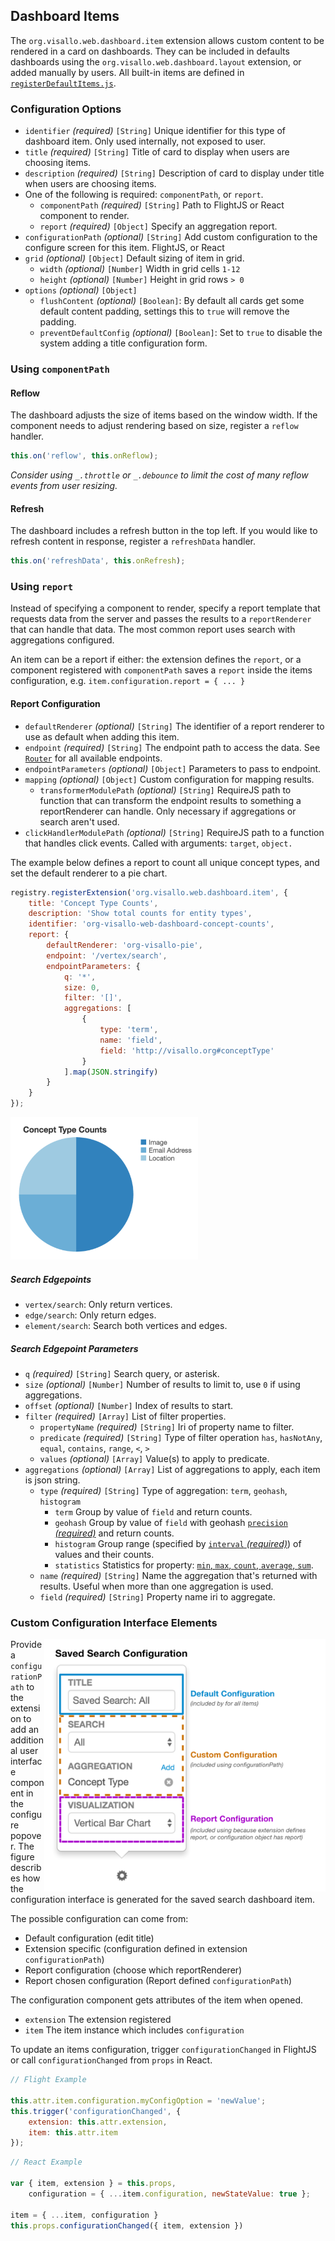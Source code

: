 ## Dashboard Items

The `org.visallo.web.dashboard.item` extension allows custom content to be rendered in a card on dashboards. They can be included in defaults dashboards using the `org.visallo.web.dashboard.layout` extension, or added manually by users. All built-in items are defined in [`registerDefaultItems.js`](https://github.com/v5analytics/visallo/blob/master/web/war/src/main/webapp/js/dashboard/registerDefaultItems.js).

### Configuration Options

* `identifier` _(required)_ `[String]` Unique identifier for this type of dashboard item. Only used internally, not exposed to user.
* `title` _(required)_ `[String]` Title of card to display when users are choosing items.
* `description` _(required)_ `[String]` Description of card to display under title when users are choosing items.
* One of the following is required: `componentPath`, or `report`.
    * `componentPath` _(required)_ `[String]` Path to FlightJS or React component to render.
    * `report` _(required)_ `[Object]` Specify an aggregation report. 
* `configurationPath` _(optional)_ `[String]` Add custom configuration to the configure screen for this item. FlightJS, or React
* `grid` _(optional)_ `[Object]` Default sizing of item in grid.
    * `width` _(optional)_ `[Number]` Width in grid cells `1-12`
    * `height` _(optional)_ `[Number]` Height in grid rows `> 0`
* `options` _(optional)_ `[Object]`
    * `flushContent` _(optional)_ `[Boolean]`: By default all cards get some default content padding, settings this to `true` will remove the padding.
    * `preventDefaultConfig` _(optional)_ `[Boolean]`: Set to `true` to disable the system adding a title configuration form.

### Using `componentPath`

#### Reflow

The dashboard adjusts the size of items based on the window width. If the component needs to adjust rendering based on size, register a `reflow` handler.

```js
this.on('reflow', this.onReflow);
```

*Consider using `_.throttle` or `_.debounce` to limit the cost of many reflow events from user resizing.*

#### Refresh

The dashboard includes a refresh button in the top left. If you would like to refresh content in response, register a `refreshData` handler.

```js
this.on('refreshData', this.onRefresh);
```

### Using `report`

Instead of specifying a component to render, specify a report template that requests data from the server and passes the results to a `reportRenderer` that can handle that data. The most common report uses search with aggregations configured.

An item can be a report if either: the extension defines the `report`, or a component registered with `componentPath` saves a `report` inside the items configuration, e.g. `item.configuration.report = { ... }`

#### Report Configuration

* `defaultRenderer` _(optional)_ `[String]` The identifier of a report renderer to use as default when adding this item.
* `endpoint` _(required)_ `[String]` The endpoint path to access the data. See [`Router`](https://github.com/v5analytics/visallo/blob/master/web/web-base/src/main/java/org/visallo/web/Router.java) for all available endpoints.
* `endpointParameters` _(optional)_ `[Object]` Parameters to pass to endpoint.
* `mapping` _(optional)_ `[Object]` Custom configuration for mapping results.
    * `transformerModulePath` _(optional)_ `[String]` RequireJS path to function that can transform the endpoint results to something a reportRenderer can handle. Only necessary if aggregations or search aren't used.
* `clickHandlerModulePath` _(optional)_ `[String]` RequireJS path to a function that handles click events. Called with arguments: `target`, `object.`

The example below defines a report to count all unique concept types, and set the default renderer to a pie chart.

```js
registry.registerExtension('org.visallo.web.dashboard.item', {
    title: 'Concept Type Counts',
    description: 'Show total counts for entity types',
    identifier: 'org-visallo-web-dashboard-concept-counts',
    report: {
        defaultRenderer: 'org-visallo-pie',
        endpoint: '/vertex/search',
        endpointParameters: {
            q: '*',
            size: 0,
            filter: '[]',
            aggregations: [
                {
                    type: 'term',
                    name: 'field',
                    field: 'http://visallo.org#conceptType'
                }
            ].map(JSON.stringify)
        }
    }
});
```

<img src="pie.png" width="300" style="text-align: center">


##### Search Edgepoints

* `vertex/search`: Only return vertices.
* `edge/search`: Only return edges.
* `element/search`: Search both vertices and edges.

##### Search Edgepoint Parameters

* `q` _(required)_ `[String]` Search query, or asterisk.
* `size` _(optional)_ `[Number]` Number of results to limit to, use `0` if using aggregations.
* `offset` _(optional)_ `[Number]` Index of results to start.
* `filter` _(required)_ `[Array]` List of filter properties.
    * `propertyName` _(required)_ `[String]` Iri of property name to filter.
    * `predicate` _(required)_ `[String]` Type of filter operation `has`, `hasNotAny`, `equal`, `contains`, `range`, `<`, `>`
    * `values` _(optional)_ `[Array]` Value(s) to apply to predicate.
* `aggregations` _(optional)_ `[Array]` List of aggregations to apply, each item is json string.
    * `type` _(required)_ `[String]` Type of aggregation: `term`, `geohash`, `histogram`
        * `term` Group by value of `field` and return counts.
        * `geohash` Group by value of `field` with geohash [`precision` _(required)_](https://www.elastic.co/guide/en/elasticsearch/reference/current/search-aggregations-bucket-geohashgrid-aggregation.html) and return counts.
        * `histogram` Group range (specified by [`interval` _(required)_](https://www.elastic.co/guide/en/elasticsearch/reference/current/search-aggregations-bucket-histogram-aggregation.html)) of values and their counts.
        * `statistics` Statistics for property: [`min`, `max`, `count`, `average`, `sum`](https://www.elastic.co/guide/en/elasticsearch/reference/current/search-aggregations-metrics-stats-aggregation.html).
    * `name` _(required)_ `[String]` Name the aggregation that's returned with results. Useful when more than one aggregation is used.
    * `field` _(required)_ `[String]` Property name iri to aggregate.


### Custom Configuration Interface Elements

<img src="config.png" width="450" style="float:right">

Provide a `configurationPath` to the extension to add an additional user interface component in the configure popover. The figure describes how the configuration interface is generated for the saved search dashboard item. 

The possible configuration can come from:
* Default configuration (edit title)
* Extension specific (configuration defined in extension `configurationPath`)
* Report configuration (choose which reportRenderer)
* Report chosen configuration (Report defined `configurationPath`)

The configuration component gets attributes of the item when opened.

* `extension` The extension registered
* `item` The item instance which includes `configuration`

To update an items configuration, trigger `configurationChanged` in FlightJS or call `configurationChanged` from `props` in React.

```js
// Flight Example

this.attr.item.configuration.myConfigOption = 'newValue';
this.trigger('configurationChanged', {
    extension: this.attr.extension,
    item: this.attr.item
});
```

```js
// React Example

var { item, extension } = this.props,
    configuration = { ...item.configuration, newStateValue: true };

item = { ...item, configuration }
this.props.configurationChanged({ item, extension })
```
